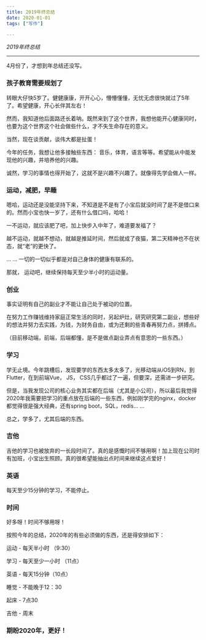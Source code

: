 ```yaml
---
title: 2019年终总结
date: 2020-01-01
tags: ["写作"]

---
```


<!--more-->

_2019年终总结_   

------

4月份了，才想到年总结还没写。

### 孩子教育需要规划了

转眼大仔快5岁了。健健康康，开开心心，懵懵懂懂，无忧无虑很快就过了5年了。希望健康，开心长伴其左右！

然而，我知道他后面路还长着呐。既然来到了这个世界，我想他能开心健康同时，也要为这个世界这个社会做些什么，才不失生命存在的意义。

当然，现在谈贡献，谈伟大都是扯蛋！

今年的任务，我想让他多接触些东西： 音乐，体育，语言等等。希望能从中能发现他的兴趣，并培养他的兴趣。

诚然，学习的事情也得开始了，这就不是兴趣不兴趣了。就像得先学会做人一样。

### 运动，减肥，早睡

嗯哈，运动还是没能坚持下来，不知道是不是有了小宝后就没时间了是不是借口来的。然而小宝也快一岁了，还有什么借口吗，哈哈！

一不运动，就应该肥了吧，加上快步入中年了，难道要发福了？

越不运动，就越不想动，就越是推延时间，然后就成了夜猫，第二天精神也不在状态，就“老”的更快了。

... ... 一切的一切似乎都是对自己身体的健康有联系的。

那就， 运动吧，继续保持每天至少半小时的运动量。

### 创业

事实证明有自己的副业才不能让自己处于被动的位置。

在努力工作赚钱维持家庭正常生活的同时，另起炉灶，研究研究第二副业，想些好的想法并努力去实践，为钱，为财务自由，或为还剩的些青春再努力点，拼搏点。

（目前移动端，前端，后端都懂，是不是做点副业弄点有意思的一些东西。）

### 学习

学无止境。今年跳槽后，发现要学的东西太多太多了，光移动端从iOS到RN，到Flutter，在到前端Vue， JS， CSS几乎都过了一遍，但要深，还需进一步研究。

但是，当我发现公司的核心业务其实都在后端（尤其是小公司），所以最后我觉得2020年我需要把学习的重点放在后端的一些东西，例如刚学完的nginx，docker都觉得很是强大经典，还有spring boot，SQL，redis... ...

总之，学多了，尤其后端的东西。

### 吉他

吉他的学习也被放弃的一长段时间了。真的是感慨时间不够用啊！加上现在公司时有加班，小宝出生照顾。真的很希望能抽出点时间来继续这点爱好！

### 英语

每天至少15分钟的学习，不能停止。

### 时间

好多呀！时间不够用呀！

按照今年的总结，2020年的有些必须做的东西，还是得安排如下：

运动 - 每天半小时 （9:30）

学习 - 每天至少一小时  （11点）

英语 - 每天15分钟（10点）

睡觉 - 不能晚于12：30

起床 - 7点30

吉他 - 周末

### 期盼2020年，更好！